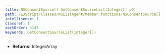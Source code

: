 ```yaml
---
title: NSConsentSource[] GetConsentSourceList(Integer[] p0)
path: /EJScript/Classes/NSListAgent/Member functions/NSConsentSource[] GetConsentSourceList(Integer[] p_0)
intellisense: 1
classref: 1
sortOrder: 4143
keywords: GetConsentSourceList(Integer[])
---
```



* **Returns:** IntegerArray


